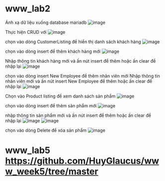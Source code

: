 # www_lab2
Ánh xạ dữ liệu xuống database mariadb
![image](https://github.com/HuyGlaucus/www_lab2/assets/116423850/e1b6c0ba-6c1f-455e-900f-145161f2d9f9)

Thực hiện CRUD với
![image](https://github.com/HuyGlaucus/www_lab2/assets/116423850/ce19de33-7587-4850-8e87-b10d5f62c762)

chọn vào dòng CustomerListing để hiển thị danh sách khách hàng
![image](https://github.com/HuyGlaucus/www_lab2/assets/116423850/6953b5d8-3287-4a83-8647-70ab12599a29)

chọn vào dòng insert để thêm khách hàng mới
![image](https://github.com/HuyGlaucus/www_lab2/assets/116423850/6747448d-a8ff-4e28-936e-43c3c2977384)

Nhập thông tin khách hàng mới và ấn nút insert để thêm hoặc ấn clear để nhập lại
![image](https://github.com/HuyGlaucus/www_lab2/assets/116423850/3d2db544-7c0b-4ec7-9253-26a6dddea1db)

chọn vào dòng insert New Employee để thêm nhân viên mới
Nhập thông tin nhân viên mới và ấn nút insert New Employee để thêm hoặc ấn clear để nhập lại
![image](https://github.com/HuyGlaucus/www_lab2/assets/116423850/852b383d-a68a-4da3-9921-47c2f2c5b5dd)

Chọn vào Product listing để xem danh sách sản phẩm
![image](https://github.com/HuyGlaucus/www_lab2/assets/116423850/a2f4d89a-6621-4018-af69-5546f2e4cbca)

chọn vào dòng insert để thêm sản phẩm mới
![image](https://github.com/HuyGlaucus/www_lab2/assets/116423850/0a5a093d-fb77-4ac3-bdaa-7733c1c804e5)

nhập thông tin sản phẩm mới và ấn nút insert để thêm hoặc ấn clear để nhập lại
![image](https://github.com/HuyGlaucus/www_lab2/assets/116423850/c2c8d25f-b63d-4d78-a419-05e6aa27f16b)
![image](https://github.com/HuyGlaucus/www_lab2/assets/116423850/9fd7a6e2-7781-45c3-ae92-d74c55ea0375)

chọn vào dòng Delete để xóa sản phẩm
![image](https://github.com/HuyGlaucus/www_lab2/assets/116423850/429caace-83dc-441f-a89c-f6830a010b48)

# www_lab5 https://github.com/HuyGlaucus/www_week5/tree/master








